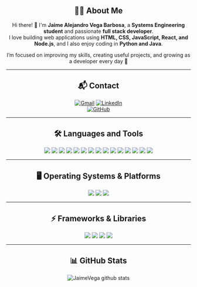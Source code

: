 <div align="center">
  
## 👨‍💻 About Me
Hi there! 👋 I'm **Jaime Alejandro Vega Barbosa**, a **Systems Engineering student** and passionate **full stack developer**.  
I love building web applications using **HTML, CSS, JavaScript, React, and Node.js**, and I also enjoy coding in **Python and Java**.  

I’m focused on improving my skills, creating useful projects, and growing as a developer every day 🚀  

-------------------

## 📬 Contact
<a href="mailto:jaime.ja203@gmail.com">![Gmail](https://img.shields.io/badge/Email-D14836?style=for-the-badge&logo=gmail&logoColor=white)</a> 
<a href="https://www.linkedin.com/in/jaime-alejandro-vega-barbosa-9220b2302/">![LinkedIn](https://img.shields.io/badge/LinkedIn-%230077B5.svg?style=for-the-badge&logo=linkedin&logoColor=white)</a>  
<a href="https://github.com/JaimeMrF">![GitHub](https://img.shields.io/badge/GitHub-181717?style=for-the-badge&logo=github&logoColor=white)</a>

-------------------

## 🛠️ Languages and Tools  

<p align="center">
  <img src="https://img.shields.io/badge/python-%2314354C.svg?style=for-the-badge&logo=python&logoColor=white"/>
  <img src="https://img.shields.io/badge/java-%23ED8B00.svg?style=for-the-badge&logo=openjdk&logoColor=white"/>
  <img src="https://img.shields.io/badge/kotlin-%237F52FF.svg?style=for-the-badge&logo=kotlin&logoColor=white"/>
  <img src="https://img.shields.io/badge/javascript-%23323330.svg?style=for-the-badge&logo=javascript&logoColor=%23F7DF1E"/>
  <img src="https://img.shields.io/badge/node.js-%2343853D.svg?style=for-the-badge&logo=node.js&logoColor=white"/>
  <img src="https://img.shields.io/badge/express.js-%23404d59.svg?style=for-the-badge&logo=express&logoColor=%2361DAFB"/>
  <img src="https://img.shields.io/badge/react-%2320232a.svg?style=for-the-badge&logo=react&logoColor=%2361DAFB"/>
  <img src="https://img.shields.io/badge/html5-%23E34F26.svg?style=for-the-badge&logo=html5&logoColor=white"/>
  <img src="https://img.shields.io/badge/css3-%231572B6.svg?style=for-the-badge&logo=css3&logoColor=white"/>
  <img src="https://img.shields.io/badge/mongodb-%234ea94b.svg?style=for-the-badge&logo=mongodb&logoColor=white"/>
  <img src="https://img.shields.io/badge/mysql-%2300f.svg?style=for-the-badge&logo=mysql&logoColor=white"/>
  <img src="https://img.shields.io/badge/git-%23F05033.svg?style=for-the-badge&logo=git&logoColor=white"/>
  <img src="https://img.shields.io/badge/github-%23121011.svg?style=for-the-badge&logo=github&logoColor=white"/>
  <img src="https://img.shields.io/badge/VisualStudioCode-0078d7.svg?style=for-the-badge&logo=visual-studio-code&logoColor=white"/>
  <img src="https://img.shields.io/badge/ubuntu-E95420?style=for-the-badge&logo=ubuntu&logoColor=white"/>
</p>

-------------------

## 🖥️ Operating Systems & Platforms
<p align="center">
  <img src="https://img.shields.io/badge/Linux-FCC624?style=for-the-badge&logo=linux&logoColor=black"/>
  <img src="https://img.shields.io/badge/Windows-0078D6?style=for-the-badge&logo=windows&logoColor=white"/>
  <img src="https://img.shields.io/badge/Android-3DDC84?style=for-the-badge&logo=android&logoColor=white"/>
</p>

-------------------

## ⚡ Frameworks & Libraries
<p align="center">
  <img src="https://img.shields.io/badge/Bootstrap-7952B3?style=for-the-badge&logo=bootstrap&logoColor=white"/>
  <img src="https://img.shields.io/badge/Next.js-000000?style=for-the-badge&logo=next.js&logoColor=white"/>
  <img src="https://img.shields.io/badge/Django-092E20?style=for-the-badge&logo=django&logoColor=white"/>
  <img src="https://img.shields.io/badge/AWS-232F3E?style=for-the-badge&logo=amazon-aws&logoColor=white"/>
</p>


-------------------

## 📊 GitHub Stats
  
![JaimeVega github stats](https://github-readme-stats.vercel.app/api?username=JaimeMrF&show_icons=true&theme=radical&count_private=true&include_all_commits=true)


</div>

